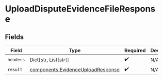 # UploadDisputeEvidenceFileResponse


## Fields

| Field                                                                                  | Type                                                                                   | Required                                                                               | Description                                                                            |
| -------------------------------------------------------------------------------------- | -------------------------------------------------------------------------------------- | -------------------------------------------------------------------------------------- | -------------------------------------------------------------------------------------- |
| `headers`                                                                              | Dict[str, List[*str*]]                                                                 | :heavy_check_mark:                                                                     | N/A                                                                                    |
| `result`                                                                               | [components.EvidenceUploadResponse](../../models/components/evidenceuploadresponse.md) | :heavy_check_mark:                                                                     | N/A                                                                                    |